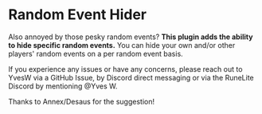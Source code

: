 # Random Event Hider
Also annoyed by those pesky random events? **This plugin adds the ability to hide specific random events.** You can hide your own and/or other players' random events on a per random event basis.

If you experience any issues or have any concerns, please reach out to YvesW via a GitHub Issue, by Discord direct messaging or via the RuneLite Discord by mentioning @Yves W.

Thanks to Annex/Desaus for the suggestion!